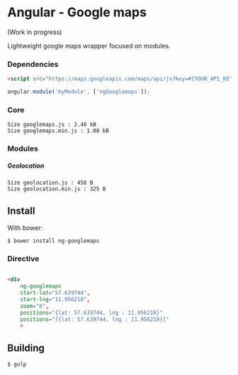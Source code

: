 Angular - Google maps
=================
(Work in progress)

Lightweight google maps wrapper focused on modules.

### Dependencies
```html
<script src="https://maps.googleapis.com/maps/api/js?key=#{YOUR_API_KEY}"></script>
```
```js
angular.module('myModule', ['ngGooglemaps']);
```

### Core
    Size googlemaps.js : 2.48 kB
    Size googlemaps.min.js : 1.08 kB



### Modules
##### Geolocation
    Size geolocation.js : 458 B
    Size geolocation.min.js : 325 B



Install
-------
With bower:

    $ bower install ng-googlemaps




### Directive
```html

<div
    ng-googlemaps
    start-lat="57.639744",
    start-lng="11.956218",
    zoom="8",
    positions="{lat: 57.639744, lng : 11.956218}"
	positions="[{lat: 57.639744, lng : 11.956218}]"
    >
```


Building
-------
	$ gulp
	